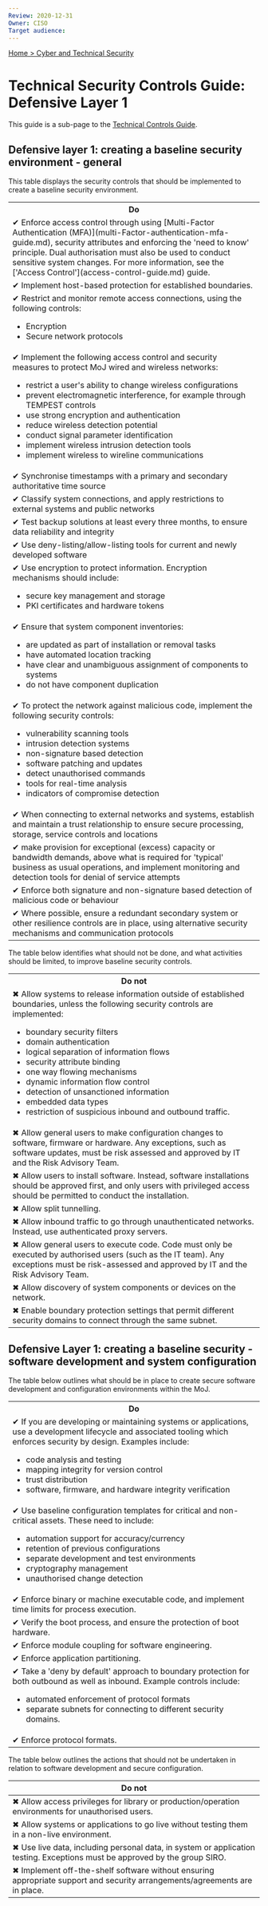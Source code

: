 ```yaml
---
Review: 2020-12-31
Owner: CISO
Target audience:
---
```


[Home > Cyber and Technical Security](home-security-policies-guides.md)

# Technical Security Controls Guide: Defensive Layer 1

This guide is a sub-page to the [Technical Controls Guide](technical-security-controls-guide.md).

## Defensive layer 1: creating a baseline security environment - general

This table displays the security controls that should be implemented to create a baseline security environment.

<table>
<tr><th>Do</th></tr>
<tr><td>✔ Enforce access control through using [Multi-Factor Authentication (MFA)](multi-Factor-authentication-mfa-guide.md), security attributes and enforcing the 'need to know' principle. Dual authorisation must also be used to conduct sensitive system changes. For more information, see the ['Access Control'](access-control-guide.md) guide.</td></tr>
<tr><td>✔ Implement host-based protection for established boundaries.</td></tr>
<tr><td>✔ Restrict and monitor remote access connections, using the following controls:
<ul>
<li>Encryption</li>
<li>Secure network protocols</li></ul></td></tr>
<tr><td>✔ Implement the following access control and security measures to protect MoJ wired and wireless networks:
<ul>
<li>restrict a user's ability to change wireless configurations</li>
<li>prevent electromagnetic interference, for example through TEMPEST controls</li>
<li>use strong encryption and authentication</li>
<li>reduce wireless detection potential</li>
<li>conduct signal parameter identification</li>
<li>implement wireless intrusion detection tools</li>
<li>implement wireless to wireline communications</li></ul></td></tr>
<tr><td>✔ Synchronise timestamps with a primary and secondary authoritative time source</td></tr>
<tr><td>✔ Classify system connections, and apply restrictions to external systems and public networks</td></tr>
<tr><td>✔ Test backup solutions at least every three months, to ensure data reliability and integrity</td></tr>
<tr><td>✔ Use deny-listing/allow-listing tools for current and newly developed software</td></tr>
<tr><td>✔ Use encryption to protect information. Encryption mechanisms should include:
<ul>
<li>secure key management and storage</li>
<li>PKI certificates and hardware tokens</li></ul></td></tr>
<tr><td>✔ Ensure that system component inventories:
<ul>
<li>are updated as part of installation or removal tasks</li>
<li>have automated location tracking</li>
<li>have clear and unambiguous assignment of components to systems</li>
<li>do not have component duplication</li></ul></td></tr>
<tr><td>✔ To protect the network against malicious code, implement the following security controls:
<ul>
<li>vulnerability scanning tools</li>
<li>intrusion detection systems</li>
<li>non-signature based detection</li>
<li>software patching and updates</li>
<li>detect unauthorised commands</li>
<li>tools for real-time analysis</li>
<li>indicators of compromise detection</li></ul></td></tr>
<tr><td>✔ When connecting to external networks and systems, establish and maintain a trust relationship to ensure secure processing, storage, service controls and locations</td></tr>
<tr><td>✔ make provision for exceptional (excess) capacity or bandwidth demands, above what is required for 'typical' business as usual operations, and implement monitoring and detection tools for denial of service attempts</td></tr>
<tr><td>✔ Enforce both signature and non-signature based detection of malicious code or behaviour</td></tr>
<tr><td>✔ Where possible, ensure a redundant secondary system or other resilience controls are in place, using alternative security mechanisms and communication protocols</td></tr>
</table>

The table below identifies what should not be done, and what activities should be limited, to improve baseline security controls.

<table>
<tr><th>Do not</th></tr>
<tr><td>✖ Allow systems to release information outside of established boundaries, unless the following security controls are implemented:
<ul>
<li>boundary security filters</li>
<li>domain authentication</li>
<li>logical separation of information flows</li>
<li>security attribute binding</li>
<li>one way flowing mechanisms</li>
<li>dynamic information flow control</li>
<li>detection of unsanctioned information</li>
<li>embedded data types</li>
<li>restriction of suspicious inbound and outbound traffic.</li></ul></td></tr>
<tr><td>✖ Allow general users to make configuration changes to software, firmware or hardware. Any exceptions, such as software updates, must be risk assessed and approved by IT and the Risk Advisory Team.</td></tr>
<tr><td>✖ Allow users to install software. Instead, software installations should be approved first, and only users with privileged access should be permitted to conduct the installation.</td></tr>
<tr><td>✖ Allow split tunnelling.</td></tr>
<tr><td>✖ Allow inbound traffic to go through unauthenticated networks. Instead, use authenticated proxy servers.</td></tr>
<tr><td>✖ Allow general users to execute code. Code must only be executed by authorised users (such as the IT team). Any exceptions must be risk-assessed and approved by IT and the Risk Advisory Team.</td></tr>
<tr><td>✖ Allow discovery of system components or devices on the network.</td></tr>
<tr><td>✖ Enable boundary protection settings that permit different security domains to connect through the same subnet.</td></tr>
</table>

## Defensive Layer 1: creating a baseline security - software development and system configuration

The table below outlines what should be in place to create secure software development and configuration environments within the MoJ.

<table>
<tr><th>Do</th></tr>
<tr><td>✔ If you are developing or maintaining systems or applications, use a development lifecycle and associated tooling which enforces security by design. Examples include:
<ul>
<li>code analysis and testing</li>
<li>mapping integrity for version control</li>
<li>trust distribution</li>
<li>software, firmware, and hardware integrity verification</li></ul></td></tr>
<tr><td>✔ Use baseline configuration templates for critical and non-critical assets. These need to include:
<ul>
<li>automation support for accuracy/currency</li>
<li>retention of previous configurations</li>
<li>separate development and test environments</li>
<li>cryptography management</li>
<li>unauthorised change detection</li></ul></td></tr>
<tr><td>✔ Enforce binary or machine executable code, and implement time limits for process execution.</td></tr>
<tr><td>✔ Verify the boot process, and ensure the protection of boot hardware.</td></tr>
<tr><td>✔ Enforce module coupling for software engineering.</td></tr>
<tr><td>✔ Enforce application partitioning.</td></tr>
<tr><td>✔ Take a 'deny by default' approach to boundary protection for both outbound as well as inbound. Example controls include:
<ul>
<li>automated enforcement of protocol formats</li>
<li>separate subnets for connecting to different security domains.</li></ul></td></tr>
<tr><td>✔ Enforce protocol formats.</td></tr>
</table>

The table below outlines the actions that should not be undertaken in relation to software development and secure configuration.

| Do not |
|---|
| ✖ Allow access privileges for library or production/operation environments for unauthorised users. |
| ✖ Allow systems or applications to go live without testing them in a non-live environment. |
| ✖ Use live data, including personal data, in system or application testing. Exceptions must be approved by the group SIRO. |
| ✖ Implement off-the-shelf software without ensuring appropriate support and security arrangements/agreements are in place. |
